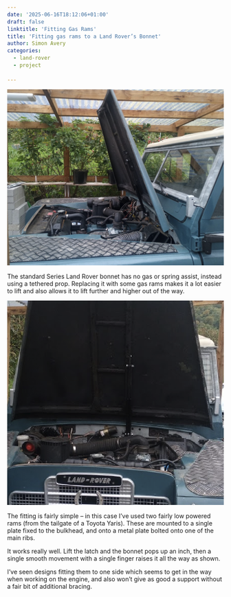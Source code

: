 ```yaml
---
date: '2025-06-16T18:12:06+01:00'
draft: false
linktitle: 'Fitting Gas Rams'
title: 'Fitting gas rams to a Land Rover’s Bonnet'
author: Simon Avery
categories:
  - land-rover
  - project

---
```


![Easier access!](1.png)

The standard Series Land Rover bonnet has no gas or spring assist, instead using a tethered prop. Replacing it with some gas rams makes it a lot easier to lift and also allows it to lift further and higher out of the way. 

![Front view](2.png)

The fitting is fairly simple – in this case I’ve used two fairly low powered rams (from the tailgate of a Toyota Yaris). These are mounted to a single plate fixed to the bulkhead, and onto a metal plate bolted onto one of the main ribs.

It works really well. Lift the latch and the bonnet pops up an inch, then a single smooth movement with a single finger raises it all the way as shown.

I’ve seen designs fitting them to one side which seems to get in the way when working on the engine, and also won’t give as good a support without a fair bit of additional bracing. 
